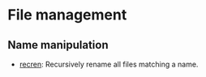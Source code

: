 
# File management

## Name manipulation

* [recren](name_manipulation/recren): Recursively rename all files matching a name.

